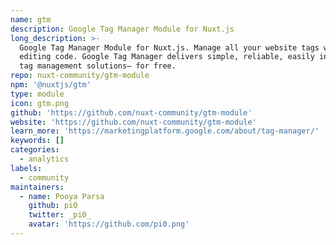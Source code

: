 ```yaml
---
name: gtm
description: Google Tag Manager Module for Nuxt.js
long_description: >-
  Google Tag Manager Module for Nuxt.js. Manage all your website tags without
  editing code. Google Tag Manager delivers simple, reliable, easily integrated
  tag management solutions— for free.
repo: nuxt-community/gtm-module
npm: '@nuxtjs/gtm'
type: module
icon: gtm.png
github: 'https://github.com/nuxt-community/gtm-module'
website: 'https://github.com/nuxt-community/gtm-module'
learn_more: 'https://marketingplatform.google.com/about/tag-manager/'
keywords: []
categories:
  - analytics
labels:
  - community
maintainers:
  - name: Pooya Parsa
    github: pi0
    twitter: _pi0_
    avatar: 'https://github.com/pi0.png'
---
```


